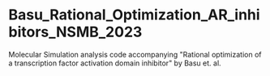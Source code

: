 # Basu_Rational_Optimization_AR_inhibitors_NSMB_2023
Molecular Simulation analysis code accompanying "Rational optimization of a transcription factor activation domain inhibitor" by Basu et. al.
